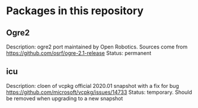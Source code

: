 # Packages in this repository

## Ogre2

Description: ogre2 port maintained by Open Robotics. Sources come from
https://github.com/osrf/ogre-2.1-release
Status: permanent

## icu

Description: cloen of vcpkg official 2020.01 snapshot with a fix for bug
https://github.com/microsoft/vcpkg/issues/14733
Status: temporary. Should be removed when upgrading to a new snapshot
